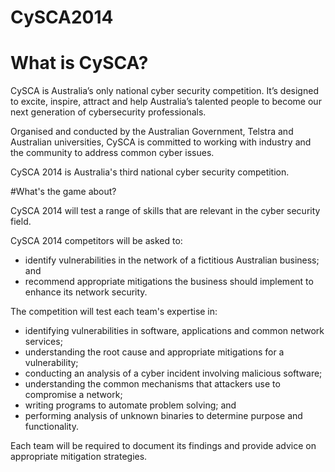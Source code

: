 CySCA2014
=========

# What is CySCA?

CySCA is Australia’s only national cyber security competition. It’s designed to excite, inspire, attract and help Australia’s talented people to become our next generation of cybersecurity professionals.

Organised and conducted by the Australian Government, Telstra and Australian universities, CySCA is committed to working with industry and the community to address common cyber issues.

CySCA 2014 is Australia's third national cyber security competition.

#What's the game about?

CySCA 2014 will test a range of skills that are relevant in the cyber security field.

CySCA 2014 competitors will be asked to:

* identify vulnerabilities in the network of a fictitious Australian business; and
* recommend appropriate mitigations the business should implement to enhance its network security.

The competition will test each team's expertise in:

* identifying vulnerabilities in software, applications and common network services;
* understanding the root cause and appropriate mitigations for a vulnerability;
* conducting an analysis of a cyber incident involving malicious software;
* understanding the common mechanisms that attackers use to compromise a network;
* writing programs to automate problem solving; and
* performing analysis of unknown binaries to determine purpose and functionality.

Each team will be required to document its findings and provide advice on appropriate mitigation strategies.
